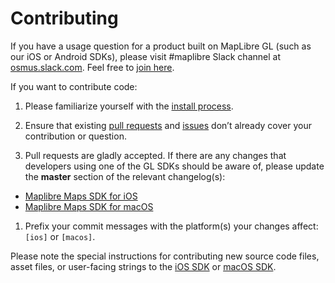 # Contributing

If you have a usage question for a product built on MapLibre GL (such as our iOS or Android SDKs), please visit #maplibre Slack channel at [osmus.slack.com](https://osmus.slack.com/). Feel free to [join here](https://osmus-slack.herokuapp.com/).

If you want to contribute code:

1. Please familiarize yourself with the [install process](INSTALL.md).

1. Ensure that existing [pull requests](https://github.com/maplibre/maplibre-gl-native/pulls) and [issues](https://github.com/maplibre/maplibre-gl-native/issues) don’t already cover your contribution or question.

1. Pull requests are gladly accepted. If there are any changes that developers using one of the GL SDKs should be aware of, please update the **master** section of the relevant changelog(s):
  * [Maplibre Maps SDK for iOS](platform/ios/CHANGELOG.md)
  * [Maplibre Maps SDK for macOS](platform/macos/CHANGELOG.md)

1. Prefix your commit messages with the platform(s) your changes affect: `[ios]` or `[macos]`.

Please note the special instructions for contributing new source code files, asset files, or user-facing strings to the [iOS SDK](platform/ios/DEVELOPING.md#contributing) or [macOS SDK](platform/macos/DEVELOPING.md#contributing).
